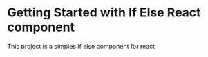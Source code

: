 # Getting Started with If Else React component

This project is a simples if else component for react
